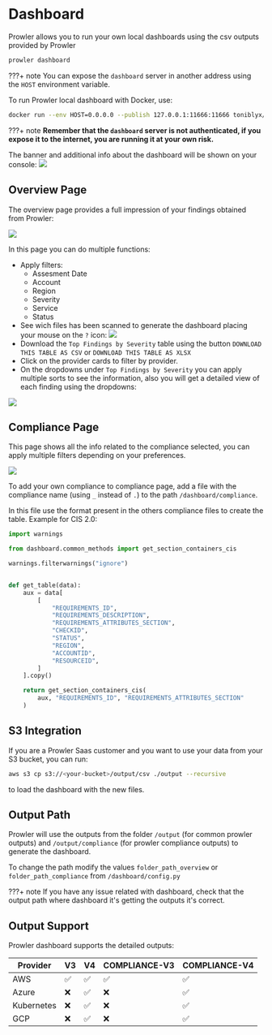 # Dashboard
Prowler allows you to run your own local dashboards using the csv outputs provided by Prowler

```sh
prowler dashboard
```
???+ note
    You can expose the `dashboard` server in another address using the `HOST` environment variable.

To run Prowler local dashboard with Docker, use:

```sh
docker run --env HOST=0.0.0.0 --publish 127.0.0.1:11666:11666 toniblyx/prowler:latest dashboard
```

???+ note
    **Remember that the `dashboard` server is not authenticated, if you expose it to the internet, you are running it at your own risk.**

The banner and additional info about the dashboard will be shown on your console:
<img src="../img/dashboard/dashboard-banner.png">

## Overview Page

The overview page provides a full impression of your findings obtained from Prowler:

<img src="../img/dashboard/dashboard-overview.png">

In this page you can do multiple functions:

* Apply filters:
    * Assesment Date
    * Account
    * Region
    * Severity
    * Service
    * Status
* See wich files has been scanned to generate the dashboard placing your mouse on the `?` icon:
    <img src="../img/dashboard/dashboard-files-scanned.png">
* Download the `Top Findings by Severity` table using the button `DOWNLOAD THIS TABLE AS CSV` or `DOWNLOAD THIS TABLE AS XLSX`
* Click on the provider cards to filter by provider.
* On the dropdowns under `Top Findings by Severity` you can apply multiple sorts to see the information, also you will get a detailed view of each finding using the dropdowns:
<img src="../img/dashboard/dropdown.png">


## Compliance Page

This page shows all the info related to the compliance selected, you can apply multiple filters depending on your preferences.

<img src="../img/dashboard/dashboard-compliance.png">

To add your own compliance to compliance page, add a file with the compliance name (using `_` instead of `.`) to the path `/dashboard/compliance`.

In this file use the format present in the others compliance files to create the table. Example for CIS 2.0:
```python
import warnings

from dashboard.common_methods import get_section_containers_cis

warnings.filterwarnings("ignore")


def get_table(data):
    aux = data[
        [
            "REQUIREMENTS_ID",
            "REQUIREMENTS_DESCRIPTION",
            "REQUIREMENTS_ATTRIBUTES_SECTION",
            "CHECKID",
            "STATUS",
            "REGION",
            "ACCOUNTID",
            "RESOURCEID",
        ]
    ].copy()

    return get_section_containers_cis(
        aux, "REQUIREMENTS_ID", "REQUIREMENTS_ATTRIBUTES_SECTION"
    )

```

## S3 Integration

If you are a Prowler Saas customer and you want to use your data from your S3 bucket, you can run:

```sh
aws s3 cp s3://<your-bucket>/output/csv ./output --recursive
```
to load the dashboard with the new files.

## Output Path

Prowler will use the outputs from the folder `/output` (for common prowler outputs) and `/output/compliance` (for prowler compliance outputs) to generate the dashboard.

To change the path modify the values `folder_path_overview` or `folder_path_compliance` from `/dashboard/config.py`

???+ note
    If you have any issue related with dashboard, check that the output path where dashboard it's getting the outputs it's correct.

## Output Support

Prowler dashboard supports the detailed outputs:

| Provider | V3 | V4 | COMPLIANCE-V3 | COMPLIANCE-V4|
|---|---|---|---|---|
| AWS | ✅ | ✅ | ✅ | ✅ |
| Azure | ❌ | ✅ | ❌ | ✅ |
| Kubernetes | ❌ | ✅ | ❌ | ✅ |
| GCP | ❌ | ✅ | ❌ | ✅ |
